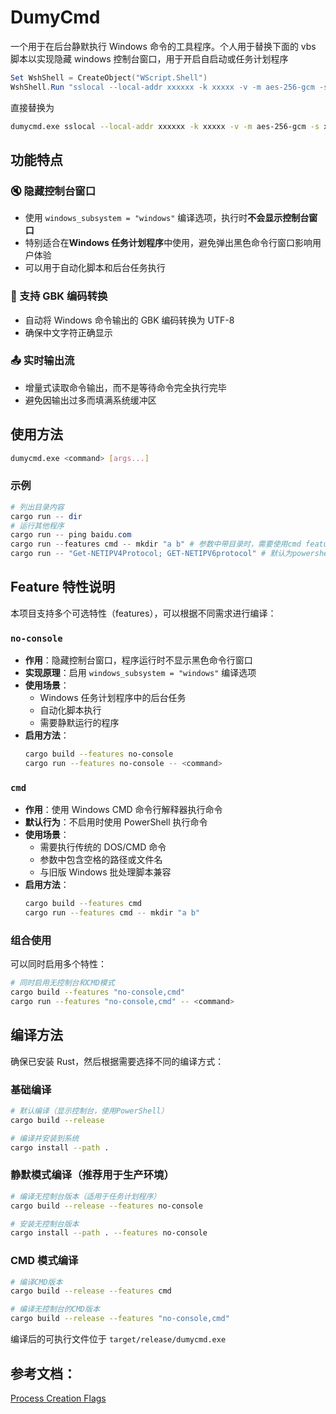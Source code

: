 # DumyCmd

一个用于在后台静默执行 Windows 命令的工具程序。个人用于替换下面的 vbs 脚本以实现隐藏 windows 控制台窗口，用于开启自启动或任务计划程序

```powershell
Set WshShell = CreateObject("WScript.Shell")
WshShell.Run "sslocal --local-addr xxxxxx -k xxxxx -v -m aes-256-gcm -s xxxxxxx", 0
```

直接替换为

```bash
dumycmd.exe sslocal --local-addr xxxxxx -k xxxxx -v -m aes-256-gcm -s xxxxxxx
```

## 功能特点

### 🔇 隐藏控制台窗口

- 使用 `windows_subsystem = "windows"` 编译选项，执行时**不会显示控制台窗口**
- 特别适合在**Windows 任务计划程序**中使用，避免弹出黑色命令行窗口影响用户体验
- 可以用于自动化脚本和后台任务执行

### 📝 支持 GBK 编码转换

- 自动将 Windows 命令输出的 GBK 编码转换为 UTF-8
- 确保中文字符正确显示

### 📤 实时输出流

- 增量式读取命令输出，而不是等待命令完全执行完毕
- 避免因输出过多而填满系统缓冲区

## 使用方法

```bash
dumycmd.exe <command> [args...]
```

### 示例

```powershell
# 列出目录内容
cargo run -- dir
# 运行其他程序
cargo run -- ping baidu.com
cargo run --features cmd -- mkdir "a b" # 参数中带目录时，需要使用cmd feature
cargo run -- "Get-NETIPV4Protocol; GET-NETIPV6protocol" # 默认为powershell模式，支持powershell的命令
```

## Feature 特性说明

本项目支持多个可选特性（features），可以根据不同需求进行编译：

### `no-console`

- **作用**：隐藏控制台窗口，程序运行时不显示黑色命令行窗口
- **实现原理**：启用 `windows_subsystem = "windows"` 编译选项
- **使用场景**：
  - Windows 任务计划程序中的后台任务
  - 自动化脚本执行
  - 需要静默运行的程序
- **启用方法**：
  ```bash
  cargo build --features no-console
  cargo run --features no-console -- <command>
  ```

### `cmd`

- **作用**：使用 Windows CMD 命令行解释器执行命令
- **默认行为**：不启用时使用 PowerShell 执行命令
- **使用场景**：
  - 需要执行传统的 DOS/CMD 命令
  - 参数中包含空格的路径或文件名
  - 与旧版 Windows 批处理脚本兼容
- **启用方法**：
  ```bash
  cargo build --features cmd
  cargo run --features cmd -- mkdir "a b"
  ```

### 组合使用

可以同时启用多个特性：

```bash
# 同时启用无控制台和CMD模式
cargo build --features "no-console,cmd"
cargo run --features "no-console,cmd" -- <command>
```

## 编译方法

确保已安装 Rust，然后根据需要选择不同的编译方式：

### 基础编译

```bash
# 默认编译（显示控制台，使用PowerShell）
cargo build --release

# 编译并安装到系统
cargo install --path .
```

### 静默模式编译（推荐用于生产环境）

```bash
# 编译无控制台版本（适用于任务计划程序）
cargo build --release --features no-console

# 安装无控制台版本
cargo install --path . --features no-console
```

### CMD 模式编译

```bash
# 编译CMD版本
cargo build --release --features cmd

# 编译无控制台的CMD版本
cargo build --release --features "no-console,cmd"
```

编译后的可执行文件位于 `target/release/dumycmd.exe`

## 参考文档：

[Process Creation Flags](https://learn.microsoft.com/en-us/windows/win32/procthread/process-creation-flags)
